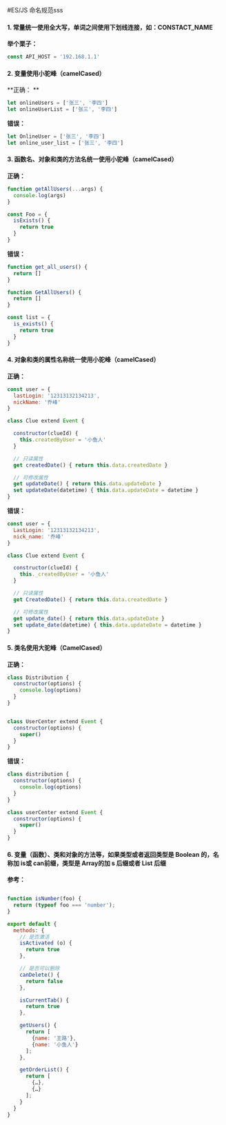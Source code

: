 #ES/JS 命名规范sss

#### 1. 常量统一使用全大写，单词之间使用下划线连接，如：CONSTACT_NAME

**举个栗子：**

```javascript
const API_HOST = '192.168.1.1'
```

#### 2. 变量使用小驼峰（camelCased）

**正确： **

```javascript
let onlineUsers = ['张三', '李四']
let onlineUserList = ['张三', '李四']
```

**错误：**

```javascript
let OnlineUser = ['张三', '李四']
let online_user_list = ['张三', '李四']
```

#### 3. 函数名、对象和类的方法名统一使用小驼峰（camelCased）

**正确：**

```javascript
function getAllUsers(...args) {
  console.log(args)
}

const Foo = {
  isExists() {
    return true
  }
}
```

**错误：**

```javascript
function get_all_users() {
  return []
}

function GetAllUsers() {
  return []
}

const list = {
  is_exists() {
    return true
  }
}
```

#### 4. 对象和类的属性名称统一使用小驼峰（camelCased）

**正确：**

```javascript
const user = {
  lastLogin: '12313132134213',
  nickName: '乔峰'
}

class Clue extend Event {

  constructor(clueId) {
    this.createdByUser = '小鱼人'
  }

  // 只读属性
  get createdDate() { return this.data.createdDate }

  // 可修改属性
  get updateDate() { return this.data.updateDate }
  set updateDate(datetime) { this.data.updateDate = datetime }
}
```

**错误：**

```javascript
const user = {
  LastLogin: '12313132134213',
  nick_name: '乔峰'
}

class Clue extend Event {

  constructor(clueId) {
    this._createdByUser = '小鱼人'
  }

  // 只读属性
  get CreatedDate() { return this.data.createdDate }

  // 可修改属性
  get update_date() { return this.data.updateDate }
  set update_date(datetime) { this.data.updateDate = datetime }
}
```



#### 5. 类名使用大驼峰（CamelCased）

**正确：**
```javascript
class Distribution {
  constructor(options) {
    console.log(options)
  }
}


class UserCenter extend Event {
  constructor(options) {
    super()
  }
}
```

**错误：**

```javascript
class distribution {
  constructor(options) {
    console.log(options)
  }
}

class userCenter extend Event {
  constructor(options) {
    super()
  }
}
```

#### 6. 变量（函数）、类和对象的方法等，如果类型或者返回类型是 Boolean 的，名称加 is或 can前缀，类型是 Array的加 s 后缀或者 List 后缀

**参考：**

```javascript

function isNumber(foo) {
  return (typeof foo === 'number');
}

export default {
  methods: {
    // 是否激活
    isActivated (o) {
      return true
    },

    // 是否可以删除
    canDelete() {
      return false
    },

    isCurrentTab() {
      return true
    },

    getUsers() {
      return [
        {name: '王路'},
        {name: '小鱼人'}
      ];
    },

    getOrderList() {
      return [
        {…},
        {…}
      ];
    }
  }
}
```